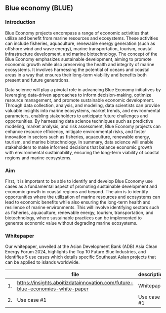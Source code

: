## Blue economy (BLUE)

### Introduction
Blue Economy projects encompass a range of economic activities that utilize and benefit from marine resources and ecosystems. These activities can include fisheries, aquaculture, renewable energy generation (such as offshore wind and wave energy), marine transportation, tourism, coastal infrastructure development, and marine biotechnology. The concept of the Blue Economy emphasizes sustainable development, aiming to promote economic growth while also preserving the health and integrity of marine ecosystems. It involves harnessing the potential of oceans and coastal areas in a way that ensures their long-term viability and benefits both present and future generations.

Data science will play a pivotal role in advancing Blue Economy initiatives by leveraging data-driven approaches to inform decision-making, optimize resource management, and promote sustainable economic development. Through data collection, analysis, and modeling, data scientists can provide valuable insights into marine ecosystems, market trends, and environmental parameters, enabling stakeholders to anticipate future challenges and opportunities. By harnessing data science techniques such as predictive modeling, market analysis, and risk assessment, Blue Economy projects can enhance resource efficiency, mitigate environmental risks, and foster innovation in sectors such as fisheries, aquaculture, renewable energy, tourism, and marine biotechnology. In summary, data science will enable stakeholders to make informed decisions that balance economic growth with environmental sustainability, ensuring the long-term viability of coastal regions and marine ecosystems.

### Aim 
First, it is important to be able to identify and develop Blue Economy use cases as a fundamental aspect of promoting sustainable development and economic growth in coastal regions and beyond. The aim is to identify opportunities where the utilization of marine resources and ecosystems can lead to economic benefits while also ensuring the long-term health and resilience of marine environments. This will involve identifying sectors such as fisheries, aquaculture, renewable energy, tourism, transportation, and biotechnology, where sustainable practices can be implemented to generate economic value without degrading marine ecosystems. 

### Whitepaper
Our whitepaper, unveiled at the Asian Development Bank (ADB) Asia Clean Energy Forum 2024, highlights the Top 10 Future Blue Industries, and identifies 5 use cases which details specific Southeast Asian projects that can be applied to islands worldwide. 



|   | file                          | description                    |
|---|-------------------------------|--------------------------------|
|1. | https://insights.aboitizdatainnovation.com/future-blue-economies-white-paper | Whitepaper |
|2. | Use case #1 | Use case #1 |
